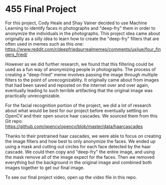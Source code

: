 # 455 Final Project

For this project, Cody Heale and Shay Vainer decided to use Machine Learning to identify faces in photographs and "deep-fry" them in order to anonymize the individuals in the photographs. This project idea came about originally as a silly idea to learn how to create the "deep-fry" filters that are often used in memes such as this one: https://www.reddit.com/r/deepfriedsurrealmemes/comments/uxijue/four_fingers_fried/

However as we did further research, we found that this filtering could be used as a fun way of anonymizing people in photographs. The process of creating a "deep-fried" meme involves passing the image through multiple filters to the point of unrecognizablity. It originally came about from images that had been saved and reposted on the internet over and over again, eventually leading to such terrible artifacting that the original image was practically unrecognizable.

For the facial recognition portion of the project, we did a lot of research about what would be best for our project before eventually settling on OpenCV and their open source haar cascades. We sourced them from this Git repo: https://github.com/opencv/opencv/blob/master/data/haarcascades

Thanks to their pretrained haar cascades, we were able to focus on creating the image filters and how best to only anonymize the faces. We ended up using a mask and cutting out circles for each face detected by the haar cascade. We could then copy and "deep-fry" the entire image, and using the mask remove all of the image expect for the faces. Then we removed everything but the background in the original image and combined both images together to get our final image.

To see our final project video, open up the video file in this repo.
